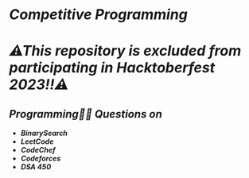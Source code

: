 # _Competitive Programming_
# _⚠This repository is excluded from participating in Hacktoberfest 2023‼️⚠_
## _Programming👨‍💻  Questions on_ 
- <b>_BinarySearch_</b>
- <b>_LeetCode_</b>
- <b>_CodeChef_</b>
- <b>_Codeforces_</b>
- <b>_DSA 450_</b>
